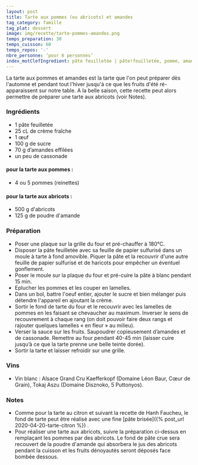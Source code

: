 ```yaml
---
layout: post
title: Tarte aux pommes (ou abricots) et amandes
tag_category: famille
tag_plat: dessert
image: img/recette/tarte-pommes-amandes.png
temps_preparation: 30
temps_cuisson: 60
temps_repos: '-'
nbre_personne: ‘pour 6 personnes’
index_motClefIngredient: pâte feuilletée | pâte!feuilletée, pomme, amandes | amande, abricots | abricot
---
```

La tarte aux pommes et amandes est la tarte que l'on peut préparer dès l'automne et pendant tout l'hiver jusqu'à ce que les fruits d'été ré-apparaissent sur notre table. A la belle saison, cette recette peut alors permettre de préparer une tarte aux abricots (voir Notes).

### Ingrédients
* 1 pâte feuilletée
* 25 cL de crème fraîche
* 1 œuf
* 100 g de sucre
* 70 g d’amandes effilées
* un peu de cassonade
#### pour la tarte aux pommes :
* 4 ou 5 pommes (reinettes)
#### pour la tarte aux abricots :
* 500 g d'abricots
* 125 g de poudre d'amande

### Préparation
* Poser une plaque sur la grille du four et pré-chauffer à 180°C.
* Disposer la pâte feuilletée avec sa feuille de papier sulfurisé  dans un moule à tarte à fond amovible. Piquer la pâte et la recouvrir d'une autre feuille de papier sulfurisé et de haricots pour empêcher un éventuel gonflement.
* Poser le moule sur la plaque du four et pré-cuire la pâte à blanc pendant 15 min.
* Eplucher les pommes et les couper en lamelles.
* Dans un bol, battre l'oeuf entier, ajouter le sucre et bien mélanger puis détendre l'appareil en ajoutant la crème.
* Sortir le fond de tarte du four et le recouvrir avec les lamelles de pommes en les faisant se chevaucher au maximum. Inverser le sens de recouvrement à chaque rang (on doit pouvoir faire deux rangs et rajouter quelques lamelles « en fleur » au milieu).
* Verser la sauce sur les fruits. Saupoudrer copieusement d’amandes et de cassonade. Remettre au four pendant 40-45 min (laisser cuire jusqu’à ce que la tarte prenne une belle teinte dorée).
* Sortir la tarte et laisser refroidir sur une grille.


### Vins
* Vin blanc : Alsace Grand Cru Kaefferkopf (Domaine Léon Baur, Cœur de Grain), Tokaj Aszu (Domaine Disznoko, 5 Puttonyos).

### Notes
* Comme pour la tarte au citron et suivant la recette de Hanh Faucheu, le fond de tarte peut être réalisé avec une fine [pâte brisée]({% post_url 2020-04-20-tarte-citron %}) .
* Pour réaliser une tarte aux abricots, suivre la préparation ci-dessus en remplaçant les pommes par des abricots. Le fond de pâte crue sera recouvert de la poudre d'amande qui absorbera le jus des abricots pendant la cuisson et les fruits dénoyautés seront déposés face bombée dessous.
